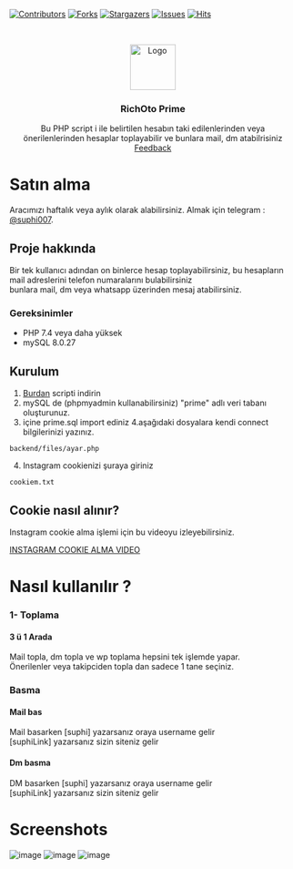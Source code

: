 [![Contributors][contributors-shield]][contributors-url]
[![Forks][forks-shield]][forks-url]
[![Stargazers][stars-shield]][stars-url]
[![Issues][issues-shield]][issues-url]
[![Hits](https://hits.seeyoufarm.com/api/count/incr/badge.svg?url=https://github.com/suphiyasin/Richoto-Prime&count_bg=%23C83D3D&title_bg=%23057386&icon=&icon_color=%23BA0808&title=View&edge_flat=false)](https://github.com/suphiyasin/instagram-advanced-user-finder)


<br />
<p align="center">
<a href="https://github.com/suphiyasin/Richoto-Prime/">
<img src="https://cdn.cdnlogo.com/logos/i/4/instagram.svg" alt="Logo" width="80" height="80" />
</a>

<h3 align="center">RichOto Prime</h3>

<p align="center">
    Bu PHP script i ile belirtilen hesabın taki edilenlerinden veya önerilenlerinden hesaplar toplayabilir ve bunlara mail, dm atabilrisiniz
    <br>
    <a href="https://github.com/suphiyasin/Richoto-Prime/issues">Feedback</a>
    <br>
   </p>



# Satın alma
Aracımızı haftalık veya aylık olarak alabilirsiniz. Almak için telegram :  <a href="https://t.me/suphi007">@suphi007</a>.
<br>



## Proje hakkında

Bir tek kullanıcı adından on binlerce hesap toplayabilirsiniz, bu hesapların mail adreslerini telefon numaralarını bulabilirsiniz <br/>
bunlara mail, dm veya whatsapp üzerinden mesaj atabilirsiniz.

### Gereksinimler

- PHP 7.4 veya daha yüksek
- mySQL 8.0.27 

## Kurulum

1. <a href="https://github.com/suphiyasin/Richoto-Prime/archive/refs/heads/main.zip">Burdan</a> scripti indirin
2. mySQL de (phpmyadmin kullanabilirsiniz) "prime" adlı veri tabanı oluşturunuz.
3. içine prime.sql import ediniz
4.aşağıdaki dosyalara kendi connect bilgilerinizi yazınız.
```phpt
backend/files/ayar.php
```
4. Instagram cookienizi şuraya giriniz
```phpt
cookiem.txt
```

## Cookie nasıl alınır?

Instagram cookie alma işlemi için bu videoyu izleyebilirsiniz.

<a href="https://t.me/otoaraclar/78">INSTAGRAM COOKIE ALMA VIDEO</a>

# Nasıl kullanılır ? 

### 1- Toplama

#### 3 ü 1 Arada 

Mail topla, dm topla ve wp toplama hepsini tek işlemde yapar.<br/>
Önerilenler veya takipciden topla dan sadece 1 tane seçiniz.

### Basma

#### Mail bas

Mail basarken [suphi] yazarsanız oraya username gelir<br/>
[suphiLink] yazarsanız sizin  siteniz gelir<br/>

#### Dm basma

DM  basarken [suphi] yazarsanız oraya username gelir<br/>
[suphiLink] yazarsanız sizin  siteniz gelir<br/>


# Screenshots
![image](https://user-images.githubusercontent.com/65618247/188274912-149cfc05-b137-4462-be78-46afbaa32171.png)
![image](https://user-images.githubusercontent.com/65618247/188274919-e280e401-de5a-431b-bc13-d5c16694c886.png)
![image](https://user-images.githubusercontent.com/65618247/188274924-a91821fc-3b7c-44aa-9311-759151bf8736.png)



[contributors-shield]: https://img.shields.io/github/contributors/suphiyasin/Richoto-Prime.svg?style=for-the-badge
[contributors-url]: https://github.com/suphiyasin/Richoto-Prime/graphs/contributors
[forks-shield]: https://img.shields.io/github/forks/suphiyasin/Richoto-Prime.svg?style=for-the-badge
[forks-url]: https://github.com/suphiyasin/Richoto-Prime/network/members
[stars-shield]: https://img.shields.io/github/stars/suphiyasin/Richoto-Prime.svg?style=for-the-badge
[stars-url]: https://github.com/suphiyasin/Richoto-Prime/stargazers
[issues-shield]: https://img.shields.io/github/issues/suphiyasin/Richoto-Prime.svg?style=for-the-badge
[issues-url]: https://github.com/suphiyasin/Richoto-Prime/issues

